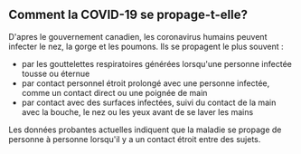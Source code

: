 ## Comment la COVID-19 se propage-t-elle?

D'apres le gouvernement canadien, les coronavirus humains peuvent infecter le nez, la gorge et les poumons. Ils se propagent le plus souvent :

- par les gouttelettes respiratoires générées lorsqu'une personne infectée tousse ou éternue
- par contact personnel étroit prolongé avec une personne infectée, comme un contact direct ou une poignée de main
- par contact avec des surfaces infectées, suivi du contact de la main avec la bouche, le nez ou les yeux avant de se laver les mains

Les données probantes actuelles indiquent que la maladie se propage de personne à personne lorsqu'il y a un contact étroit entre des sujets.
